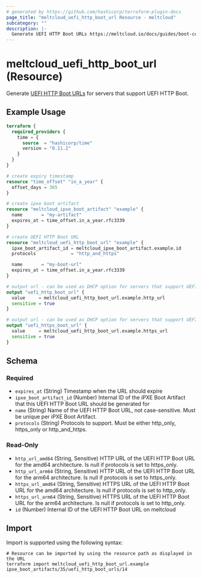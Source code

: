```yaml
---
# generated by https://github.com/hashicorp/terraform-plugin-docs
page_title: "meltcloud_uefi_http_boot_url Resource - meltcloud"
subcategory: ""
description: |-
  Generate UEFI HTTP Boot URLs https://meltcloud.io/docs/guides/boot-config/create-uefi-http-boot-urls.html for servers that support UEFI HTTP Boot.
---
```


# meltcloud_uefi_http_boot_url (Resource)

Generate [UEFI HTTP Boot URLs](https://meltcloud.io/docs/guides/boot-config/create-uefi-http-boot-urls.html) for servers that support UEFI HTTP Boot.

## Example Usage

```terraform
terraform {
  required_providers {
    time = {
      source  = "hashicorp/time"
      version = "0.11.2"
    }
  }
}

# create expiry timestamp
resource "time_offset" "in_a_year" {
  offset_days = 365
}

# create ipxe boot artifact
resource "meltcloud_ipxe_boot_artifact" "example" {
  name       = "my-artifact"
  expires_at = time_offset.in_a_year.rfc3339
}

# create UEFI HTTP Boot URL
resource "meltcloud_uefi_http_boot_url" "example" {
  ipxe_boot_artifact_id = meltcloud_ipxe_boot_artifact.example.id
  protocols             = "http_and_https"

  name       = "my-boot-url"
  expires_at = time_offset.in_a_year.rfc3339
}

# output url - can be used as DHCP option for servers that support UEFI HTTP Boot
output "uefi_http_boot_url" {
  value     = meltcloud_uefi_http_boot_url.example.http_url
  sensitive = true
}

# output url - can be used as DHCP option for servers that support UEFI HTTPS Boot
output "uefi_https_boot_url" {
  value     = meltcloud_uefi_http_boot_url.example.https_url
  sensitive = true
}
```

<!-- schema generated by tfplugindocs -->
## Schema

### Required

- `expires_at` (String) Timestamp when the URL should expire
- `ipxe_boot_artifact_id` (Number) Internal ID of the iPXE Boot Artifact that this UEFI HTTP Boot URL should be generated for
- `name` (String) Name of the UEFI HTTP Boot URL, not case-sensitive. Must be unique per iPXE Boot Artifact.
- `protocols` (String) Protocols to support. Must be either http_only, https_only or http_and_https.

### Read-Only

- `http_url_amd64` (String, Sensitive) HTTP URL of the UEFI HTTP Boot URL for the amd64 architecture. Is null if protocols is set to https_only.
- `http_url_arm64` (String, Sensitive) HTTP URL of the UEFI HTTP Boot URL for the arm64 architecture. Is null if protocols is set to https_only.
- `https_url_amd64` (String, Sensitive) HTTPS URL of the UEFI HTTP Boot URL for the amd64 architecture. Is null if protocols is set to http_only.
- `https_url_arm64` (String, Sensitive) HTTPS URL of the UEFI HTTP Boot URL for the arm64 architecture. Is null if protocols is set to http_only.
- `id` (Number) Internal ID of the UEFI HTTP Boot URL on meltcloud

## Import

Import is supported using the following syntax:

```shell
# Resource can be imported by using the resource path as displayed in the URL
terraform import meltcloud_uefi_http_boot_url.example ipxe_boot_artifacts/35/uefi_http_boot_urls/14
```
